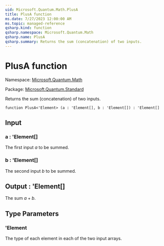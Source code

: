 ```yaml
---
uid: Microsoft.Quantum.Math.PlusA
title: PlusA function
ms.date: 7/27/2023 12:00:00 AM
ms.topic: managed-reference
qsharp.kind: function
qsharp.namespace: Microsoft.Quantum.Math
qsharp.name: PlusA
qsharp.summary: Returns the sum (concatenation) of two inputs.
---
```


# PlusA function

Namespace: [Microsoft.Quantum.Math](xref:Microsoft.Quantum.Math)

Package: [Microsoft.Quantum.Standard](https://nuget.org/packages/Microsoft.Quantum.Standard)


Returns the sum (concatenation) of two inputs.

```qsharp
function PlusA<'Element> (a : 'Element[], b : 'Element[]) : 'Element[]
```


## Input

### a : 'Element[]

The first input $a$ to be summed.


### b : 'Element[]

The second input $b$ to be summed.



## Output : 'Element[]

The sum $a + b$.

## Type Parameters

### 'Element

The type of each element in each of the two input arrays.